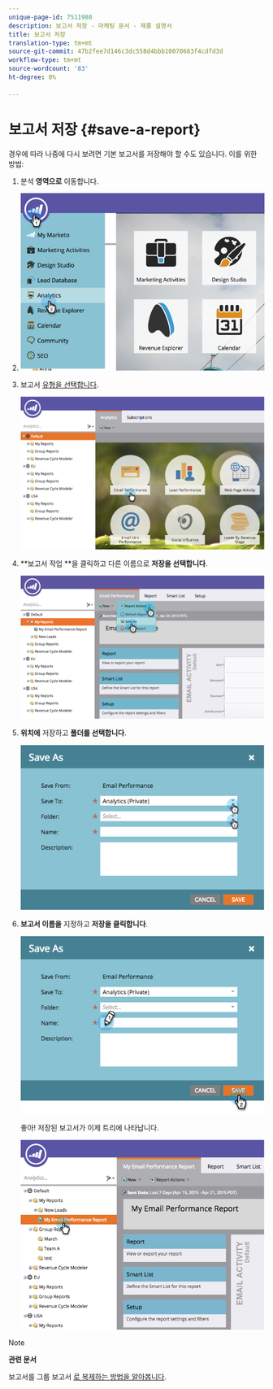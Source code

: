 ```yaml
---
unique-page-id: 7511980
description: 보고서 저장 - 마케팅 문서 - 제품 설명서
title: 보고서 저장
translation-type: tm+mt
source-git-commit: 47b2fee7d146c3dc558d4bbb10070683f4cdfd3d
workflow-type: tm+mt
source-wordcount: '83'
ht-degree: 0%

---
```



# 보고서 저장 {#save-a-report}

경우에 따라 나중에 다시 보려면 기본 보고서를 저장해야 할 수도 있습니다. 이를 위한 방법:

1. 분석 **영역으로** 이동합니다.
1. ![](assets/image2015-4-30-11-3a50-3a5.png)

1. 보고서 [유형을 선택합니다](../../../../product-docs/reporting/basic-reporting/report-types/report-type-overview.md).

   ![](assets/image2015-4-20-16-3a57-3a42.png)

1. **보고서 작업 **을 클릭하고 다른 이름으로 **저장을 선택합니다**.

   ![](assets/image2015-4-20-17-3a4-3a11.png)

1. **위치에** 저장하고 **폴더를 선택합니다**.

   ![](assets/image2015-4-20-17-3a33-3a25.png)

1. **보고서 이름을** 지정하고 **저장을 클릭합니다**.

   ![](assets/image2015-4-20-17-3a34-3a57.png)

   좋아! 저장된 보고서가 이제 트리에 나타납니다.

   ![](assets/image2015-4-21-11-3a12-3a40.png)

>[!NOTE]
>
>**관련 문서**
>
>보고서를 그룹 보고서 [로 복제하는 방법을 알아봅니다](../../../../product-docs/reporting/basic-reporting/report-activity/clone-a-report-to-group-reports.md).

